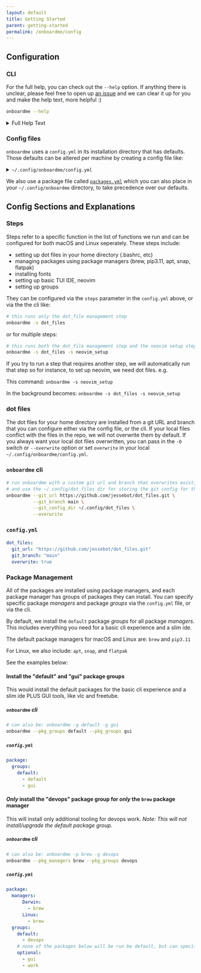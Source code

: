 ```yaml
---
layout: default
title: Getting Started
parent: getting-started
permalink: /onboardme/config
---
```


## Configuration

### CLI

For the full help, you can check out the `--help` option. If anything there is
unclear, please feel free to open up [an issue](https://github.com/onboardme/issues)
and we can clear it up for you and make the help text, more helpful :)

```bash
onboardme --help
```

<details>
  <summary>Full Help Text</summary>

  [<img src='https://raw.githubusercontent.com/jessebot/onboardme/main/docs/onboardme/screenshots/help_text.svg' alt='screenshot of full output of onboardme --help'>](https://raw.githubusercontent.com/jessebot/onboardme/main/docs/onboardme/screenshots/help_text.svg)

</details>

### Config files

`onboardme` uses a `config.yml` in its installation directory that has defaults.
Those defaults can be altered per machine by creating a config file like:

<details>
  <summary><code>~/.config/onboardme/config.yml</code></summary>

  ```yaml
  ---
  # ______________________________________________________________ #
  #         Config file for the onboardme cli command.             #
  # ~~~~~~~~~~~~~~~~~~~~~~~~~~~~~~~~~~~~~~~~~~~~~~~~~~~~~~~~~~~~~~ #
  #  - If this files exists as: ~/.config/onboardme/config.yaml    #
  #    then its loaded instead of the default config               #
  # -------------------------------------------------------------- #


  log:
    # Full path to a file you'd like to log to. Creates file if it doesn't exist
    file: ""
    # what level of logs to output (debug, info, warn, error)
    level: "warn"

  # steps refer to a specific function in the list of functions we run
  steps:
    # these are mac specific steps
    Darwin:
      - dot_files
      - packages
      - font_setup
      - neovim_setup
      - sudo_setup
    # these are linux specific steps
    Linux:
      - dot_files
      - packages
      - font_setup
      - neovim_setup
      - group_setup

  dot_files:
    # personal git repo URL for your dot files, defaults to jessebot/dot_files
    git_url: "https://github.com/jessebot/dot_files.git"
    # the branch to use for the git repo above, defaults to main
    git_branch: "main"
    # this is where the actual git config for your dot files lives
    # it can't live in ~/.git because that will affect _everything_ under ~/
    git_config_dir: "~/.config/dot_files"
    # !!CAREFUL: runs a `git reset --hard`, which will overwite/delete files in 
    # $HOME that conflict with the above defined git repo url and branch.
    # You should run the following to get the files that would be overwritten:
    # onboardme -s dot_files
    # if set to true, then using onboardme -O will toggle it back to false
    overwrite: false

  # This is the basic package config.
  package:
    # Remove any of the below pkg managers to only run the remaining pkg managers
    managers:
      # macOS specific steps
      Darwin:
        - brew
        - pip3.11
      # Debian/Ubuntu specific steps
      Linux:
        - apt
        - brew
        - pip3.11
        - flatpak
        - snap
    # list of extra existing packages groups to install
    groups:
      default:
        # basic tui stuff to have a nice time in the terminal :)
        - default
      # move these package.groups.default to always install them
      optional:
        # setting up more python data science specific tooling
        - data_science
        # kubernetes and docker tools
        - devops
        # gaming always installs gui
        - gaming
        # freetube and other gui applications
        - gui
        # this configures neomutt and offlineimap
        - mail
        # sets up useful music tui stuff for spotify and youtube
        - music
        # things like zoom and slack
        - work
  ```

  If the comments in this configuration file are unclear, please feel free to
  open up [an issue](https://github.com/onboardme/issues) and we'll help! :)

</details>

We also use a package file called
[`packages.yml`](https://github.com/jessebot/dot_files/blob/main/.config/onboardme/packages.yml)
which you can also place in your `~/.config/onboardme` directory, to take
precedence over our defaults.

## Config Sections and Explanations
### Steps
Steps refer to a specific function in the list of functions we run and can be
configured for both macOS and Linux seperately. These steps include:

- setting up dot files in your home directory (.bashrc, etc)
- managing packages using package managers (brew, pip3.11, apt, snap, flatpak)
- installing fonts
- setting up basic TUI IDE, neovim
- setting up groups

They can be configured via the `steps` parameter in the `config.yml` above,
or via the the cli like:

```bash
# this runs only the dot_file management step
onboardme -s dot_files
```

or for multiple steps:

```bash
# this runs both the dot_file management step and the neovim setup step
onboardme -s dot_files -s neovim_setup
```

If you try to run a step that requires another step, we will automatically run
that step so for instance, to set up neovim, we need dot files. e.g.

This command: `onboardme -s neovim_setup`

In the background becomes: `onboardme -s dot_files -s neovim_setup`

### dot files
The dot files for your home directory are installed from a git URL and branch
that you can configure either via the config file, or the cli. If your local
files conflict with the files in the repo, we will not overwrite them by default.
If you always want your local dot files overwritten, you can pass in the `-O` switch
or `--overwrite` option or set `overwrite` in your local `~/.config/onboardme/config.yml`.

### `onboardme` cli
```bash
# run onboardme with a custom git url and branch that overwrites existing files
# and use the ~/.config/dot_files dir for storing the git config for the dot files
onboardme --git_url https://github.com/jessebot/dot_files.git \
          --git_branch main \
          --git_config_dir ~/.config/dot_files \
          --overwrite
```

### `config.yml`

```yaml
dot_files:
  git_url: "https://github.com/jessebot/dot_files.git"
  git_branch: "main"
  overwrite: true
```


### Package Management
All of the packages are installed using package managers, and each package
manager has groups of packages they can install. You can specify specific
package _managers_ and package _groups_ via the `config.yml` file, or via the cli.

By default, we install the `default` package _groups_ for all package _managers_.
This includes everything you need for a basic cli experience and a slim ide.

The default package managers for macOS and Linux are: `brew` and `pip3.11`

For Linux, we also include: `apt`, `snap`, and `flatpak`

See the examples below:

#### Install the "default" and "gui" package groups
This would install the default packages for the basic cli experience and a
slim ide PLUS GUI tools, like vlc and freetube.

##### `onboardme` cli

```bash
# can also be: onboardme -g default -g gui
onboardme --pkg_groups default --pkg_groups gui
```

##### `config.yml`

```yaml
package:
  groups:
    default:
      - default
      - gui
```

#### _Only_ install the "devops" package group for _only_ the `brew` package manager
This will install only additional tooling for devops work.
_Note: This will not install/upgrade the default package group._

##### `onboardme` cli

```bash
# can also be: onboardme -p brew -g devops
onboardme --pkg_managers brew --pkg_groups devops
```

##### `config.yml`

```yaml
package:
  managers:
      Darwin:
        - brew
      Linux:
        - brew
  groups:
    default:
      - devops
    # none of the packages below will be run be default, but can specified via the cli
    optional:
      - gui
      - work
```

